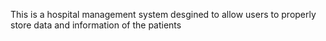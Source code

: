 This is a hospital management system desgined to allow users to properly store data and information of the patients
